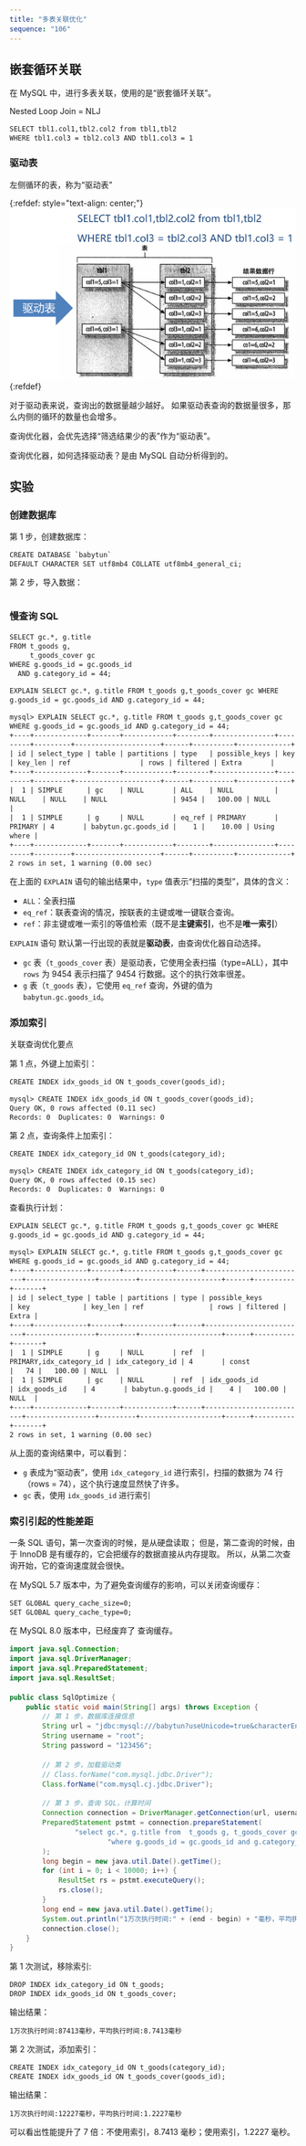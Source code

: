 ```yaml
---
title: "多表关联优化"
sequence: "106"
---
```


## 嵌套循环关联

在 MySQL 中，进行多表关联，使用的是“嵌套循环关联”。

Nested Loop Join = NLJ

```text
SELECT tbl1.col1,tbl2.col2 from tbl1,tbl2 
WHERE tbl1.col3 = tbl2.col3 AND tbl1.col3 = 1
```

### 驱动表

左侧循环的表，称为“驱动表”

{:refdef: style="text-align: center;"}
![](/assets/images/db/mysql/performance/index/nested-loop-join-driving-table.png)
{:refdef}

对于驱动表来说，查询出的数据量越少越好。
如果驱动表查询的数据量很多，那么内侧的循环的数量也会增多。

查询优化器，会优先选择“筛选结果少的表”作为“驱动表”。

查询优化器，如何选择驱动表？是由 MySQL 自动分析得到的。

## 实验

### 创建数据库

第 1 步，创建数据库：

```mysql
CREATE DATABASE `babytun`
DEFAULT CHARACTER SET utf8mb4 COLLATE utf8mb4_general_ci;
```

第 2 步，导入数据：

```text

```

### 慢查询 SQL

```mysql
SELECT gc.*, g.title
FROM t_goods g,
     t_goods_cover gc
WHERE g.goods_id = gc.goods_id
  AND g.category_id = 44;
```

```mysql
EXPLAIN SELECT gc.*, g.title FROM t_goods g,t_goods_cover gc WHERE g.goods_id = gc.goods_id AND g.category_id = 44;
```

```text
mysql> EXPLAIN SELECT gc.*, g.title FROM t_goods g,t_goods_cover gc WHERE g.goods_id = gc.goods_id AND g.category_id = 44;
+----+-------------+-------+------------+--------+---------------+---------+---------+---------------------+------+----------+-------------+
| id | select_type | table | partitions | type   | possible_keys | key     | key_len | ref                 | rows | filtered | Extra       |
+----+-------------+-------+------------+--------+---------------+---------+---------+---------------------+------+----------+-------------+
|  1 | SIMPLE      | gc    | NULL       | ALL    | NULL          | NULL    | NULL    | NULL                | 9454 |   100.00 | NULL        |
|  1 | SIMPLE      | g     | NULL       | eq_ref | PRIMARY       | PRIMARY | 4       | babytun.gc.goods_id |    1 |    10.00 | Using where |
+----+-------------+-------+------------+--------+---------------+---------+---------+---------------------+------+----------+-------------+
2 rows in set, 1 warning (0.00 sec)
```

在上面的 `EXPLAIN` 语句的输出结果中，`type` 值表示“扫描的类型”，具体的含义：

- `ALL`：全表扫描
- `eq_ref`：联表查询的情况，按联表的主键或唯一键联合查询。
- `ref`：非主键或唯一索引的等值检索（既不是**主键索引**，也不是**唯一索引**）

`EXPLAIN` 语句 默认第一行出现的表就是**驱动表**，由查询优化器自动选择。

- `gc` 表（`t_goods_cover` 表）是驱动表，它使用全表扫描（type=ALL），其中 `rows` 为 9454 表示扫描了 9454 行数据。这个的执行效率很差。
- `g` 表（`t_goods` 表），它使用 `eq_ref` 查询，外键的值为 `babytun.gc.goods_id`。

### 添加索引

关联查询优化要点

第 1 点，外键上加索引：

```text
CREATE INDEX idx_goods_id ON t_goods_cover(goods_id);
```

```text
mysql> CREATE INDEX idx_goods_id ON t_goods_cover(goods_id);
Query OK, 0 rows affected (0.11 sec)
Records: 0  Duplicates: 0  Warnings: 0
```

第 2 点，查询条件上加索引：

```text
CREATE INDEX idx_category_id ON t_goods(category_id);
```

```text
mysql> CREATE INDEX idx_category_id ON t_goods(category_id);
Query OK, 0 rows affected (0.15 sec)
Records: 0  Duplicates: 0  Warnings: 0
```

查看执行计划：

```mysql
EXPLAIN SELECT gc.*, g.title FROM t_goods g,t_goods_cover gc WHERE g.goods_id = gc.goods_id AND g.category_id = 44;
```

```text
mysql> EXPLAIN SELECT gc.*, g.title FROM t_goods g,t_goods_cover gc WHERE g.goods_id = gc.goods_id AND g.category_id = 44;
+----+-------------+-------+------------+------+-------------------------+-----------------+---------+--------------------+------+----------+-------+
| id | select_type | table | partitions | type | possible_keys           | key             | key_len | ref                | rows | filtered | Extra |
+----+-------------+-------+------------+------+-------------------------+-----------------+---------+--------------------+------+----------+-------+
|  1 | SIMPLE      | g     | NULL       | ref  | PRIMARY,idx_category_id | idx_category_id | 4       | const              |   74 |   100.00 | NULL  |
|  1 | SIMPLE      | gc    | NULL       | ref  | idx_goods_id            | idx_goods_id    | 4       | babytun.g.goods_id |    4 |   100.00 | NULL  |
+----+-------------+-------+------------+------+-------------------------+-----------------+---------+--------------------+------+----------+-------+
2 rows in set, 1 warning (0.00 sec)
```

从上面的查询结果中，可以看到：

- `g` 表成为“驱动表”，使用 `idx_category_id` 进行索引，扫描的数据为 74 行（rows = 74），这个执行速度显然快了许多。
- `gc` 表，使用 `idx_goods_id` 进行索引

### 索引引起的性能差距

一条 SQL 语句，第一次查询的时候，是从硬盘读取；
但是，第二查询的时候，由于 InnoDB 是有缓存的，它会把缓存的数据直接从内存提取。
所以，从第二次查询开始，它的查询速度就会很快。

在 MySQL 5.7 版本中，为了避免查询缓存的影响，可以关闭查询缓存：

```mysql
SET GLOBAL query_cache_size=0;
SET GLOBAL query_cache_type=0;
```

在 MySQL 8.0 版本中，已经废弃了 查询缓存。

```java
import java.sql.Connection;
import java.sql.DriverManager;
import java.sql.PreparedStatement;
import java.sql.ResultSet;

public class SqlOptimize {
    public static void main(String[] args) throws Exception {
        // 第 1 步，数据库连接信息
        String url = "jdbc:mysql:///babytun?useUnicode=true&characterEncoding=UTF-8&useSSL=false";
        String username = "root";
        String password = "123456";

        // 第 2 步，加载驱动类
        // Class.forName("com.mysql.jdbc.Driver");
        Class.forName("com.mysql.cj.jdbc.Driver");

        // 第 3 步，查询 SQL，计算时间
        Connection connection = DriverManager.getConnection(url, username, password);
        PreparedStatement pstmt = connection.prepareStatement(
                "select gc.*, g.title from  t_goods g, t_goods_cover gc " +
                        "where g.goods_id = gc.goods_id and g.category_id = 44"
        );
        long begin = new java.util.Date().getTime();
        for (int i = 0; i < 10000; i++) {
            ResultSet rs = pstmt.executeQuery();
            rs.close();
        }
        long end = new java.util.Date().getTime();
        System.out.println("1万次执行时间:" + (end - begin) + "毫秒，平均执行时间:" + (end - begin) / 10000f + "毫秒");
        connection.close();
    }
}
```

第 1 次测试，移除索引:

```mysql
DROP INDEX idx_category_id ON t_goods;
DROP INDEX idx_goods_id ON t_goods_cover;
```

输出结果：

```text
1万次执行时间:87413毫秒，平均执行时间:8.7413毫秒
```

第 2 次测试，添加索引：

```mysql
CREATE INDEX idx_category_id ON t_goods(category_id);
CREATE INDEX idx_goods_id ON t_goods_cover(goods_id);
```

输出结果：

```text
1万次执行时间:12227毫秒，平均执行时间:1.2227毫秒
```

可以看出性能提升了 7 倍：不使用索引，8.7413 毫秒；使用索引，1.2227 毫秒。
